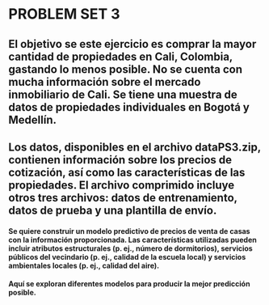 # PROBLEM SET 3

## El objetivo se este ejercicio es comprar la mayor cantidad de propiedades en Cali, Colombia, gastando lo menos posible. No se cuenta con mucha información sobre el mercado inmobiliario de Cali. Se tiene una muestra de datos de propiedades individuales en Bogotá y Medellín.
## Los datos, disponibles en el archivo dataPS3.zip, contienen información sobre los precios de cotización, así como las características de las propiedades. El archivo comprimido incluye otros tres archivos: datos de entrenamiento, datos de prueba y una plantilla de envío.


#### Se quiere construir un modelo predictivo de precios de venta de casas con la información proporcionada. Las características utilizadas pueden incluir atributos estructurales (p. ej., número de dormitorios), servicios públicos del vecindario (p. ej., calidad de la escuela local) y servicios ambientales locales (p. ej., calidad del aire). 
#### Aquí se exploran diferentes modelos para producir la mejor predicción posible.